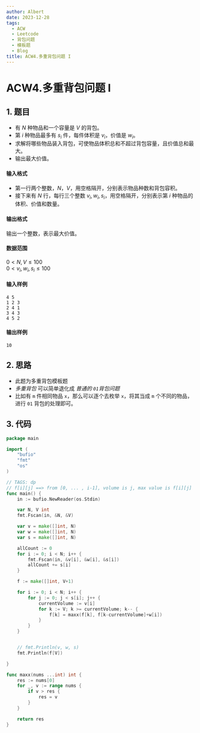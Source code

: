 ```yaml
---
author: Albert
date: 2023-12-28
tags:
  - ACW
  - Leetcode
  - 背包问题
  - 模板题
  - Blog
title: ACW4.多重背包问题 I
---
```


# ACW4.多重背包问题 I

## 1. 题目

- 有 $N$ 种物品和一个容量是 $V$ 的背包。
- 第 $i$ 种物品最多有 $s_i$ 件，每件体积是 $v_i$，价值是 $w_i$。
- 求解将哪些物品装入背包，可使物品体积总和不超过背包容量，且价值总和最大。
- 输出最大价值。

#### 输入格式

- 第一行两个整数，$N，V$，用空格隔开，分别表示物品种数和背包容积。
- 接下来有 $N$ 行，每行三个整数 $v_i, w_i, s_i$，用空格隔开，分别表示第 $i$ 种物品的体积、价值和数量。

#### 输出格式

输出一个整数，表示最大价值。

#### 数据范围

$0 \lt N, V \le 100$  
$0 \lt v_i, w_i, s_i \le 100$

#### 输入样例

```
4 5
1 2 3
2 4 1
3 4 3
4 5 2
```

#### 输出样例

```
10
```

## 2. 思路

- 此题为多重背包模板题
- _多重背包_ 可以简单退化成 _普通的 `01`背包问题_
- 比如有 `m` 件相同物品 `x`，那么可以逐个去枚举 `x`，将其当成 `m` 个不同的物品，进行 `01` 背包的处理即可。

## 3. 代码

```go
package main

import (
	"bufio"
	"fmt"
	"os"
)

// TAGS: dp
// f[i][j] ==> from [0, ... , i-1], volume is j, max value is f[i][j]
func main() {
	in := bufio.NewReader(os.Stdin)

	var N, V int
	fmt.Fscan(in, &N, &V)

	var v = make([]int, N)
	var w = make([]int, N)
	var s = make([]int, N)

	allCount := 0
	for i := 0; i < N; i++ {
		fmt.Fscan(in, &v[i], &w[i], &s[i])
		allCount += s[i]
	}

	f := make([]int, V+1)

    for i := 0; i < N; i++ {
		for j := 0; j < s[i]; j++ {
			currentVolume := v[i]
			for k := V; k >= currentVolume; k-- {
				f[k] = maxx(f[k], f[k-currentVolume]+w[i])
			}
		}
	}


	// fmt.Println(v, w, s)
	fmt.Println(f[V])

}

func maxx(nums ...int) int {
	res := nums[0]
	for _, v := range nums {
		if v > res {
			res = v
		}
	}

	return res
}

```
